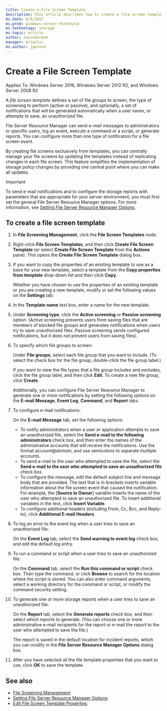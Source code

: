 ```yaml
---
title: Create a File Screen Template
description: This article describes how to create a file screen template
ms.date: 6/5/2017
ms.prod: windows-server-threshold
ms.technology: storage
ms.topic: article
author: JasonGerend
manager: brianlic
ms.author: jgerend
---
```


# Create a File Screen Template

Applies To: Windows Server 2016, Windows Server 2012 R2, and Windows Server 2008 R2

A *file screen template* defines a set of file groups to screen, the type of screening to perform (active or passive), and optionally, a set of notifications that will be generated automatically when a user saves, or attempts to save, an unauthorized file.

File Server Resource Manager can send e-mail messages to administrators or specific users, log an event, execute a command or a script, or generate reports. You can configure more than one type of notification for a file screen event.

By creating file screens exclusively from templates, you can centrally manage your file screens by updating the templates instead of replicating changes in each file screen. This feature simplifies the implementation of storage policy changes by providing one central point where you can make all updates.

> [!Important]
> To send e-mail notifications and to configure the storage reports with parameters that are appropriate for your server environment, you must first set the general File Server Resource Manager options. For more information, see [Setting File Server Resource Manager Options](setting-file-server-resource-manager-options.md).

## To create a file screen template
1.  In **File Screening Management**, click the **File Screen Templates** node.

2.  Right-click **File Screen Templates**, and then click **Create File Screen Template** (or select **Create File Screen Template** from the **Actions** pane). This opens the **Create File Screen Template** dialog box.

3.  If you want to copy the properties of an existing template to use as a base for your new template, select a template from the **Copy properties from template** drop-down list and then click **Copy**.

    Whether you have chosen to use the properties of an existing template or you are creating a new template, modify or set the following values on the **Settings** tab:

4.  In the **Template name** text box, enter a name for the new template.

5.  Under **Screening type**, click the **Active screening** or **Passive screening** option. (Active screening prevents users from saving files that are members of blocked file groups and generates notifications when users try to save unauthorized files. Passive screening sends configured notifications, but it does not prevent users from saving files).

6.  To specify which file groups to screen:

    Under **File groups**, select each file group that you want to include. (To select the check box for the file group, double-click the file group label.)

    If you want to view the file types that a file group includes and excludes, click the file group label, and then click **Edit**. To create a new file group, click **Create**.

    Additionally, you can configure File Server Resource Manager to generate one or more notifications by setting the following options on the **E-mail Message**, **Event Log**, **Command**, and **Report** tabs.

7.  To configure e-mail notifications:

    On the **E-mail Message** tab, set the following options:

    -   To notify administrators when a user or application attempts to save an unauthorized file, select the **Send e-mail to the following administrators** check box, and then enter the names of the administrative accounts that will receive the notifications. Use the format *account*@*domain*, and use semicolons to separate multiple accounts.
    -   To send e-mail to the user who attempted to save the file, select the **Send e-mail to the user who attempted to save an unauthorized file** check box.
    -   To configure the message, edit the default subject line and message body that are provided. The text that is in brackets inserts variable information about the file screen event that caused the notification. For example, the \[**Source Io Owner**\] variable inserts the name of the user who attempted to save an unauthorized file. To insert additional variables in the text, click **Insert Variable**.
    -   To configure additional headers (including From, Cc, Bcc, and Reply-to), click **Additional E-mail Headers**.

8.  To log an error to the event log when a user tries to save an unauthorized file:

    On the **Event Log** tab, select the **Send warning to event log** check box, and edit the default log entry.

9.  To run a command or script when a user tries to save an unauthorized file:

    On the **Command** tab, select the **Run this command or script** check box. Then type the command, or click **Browse** to search for the location where the script is stored. You can also enter command arguments, select a working directory for the command or script, or modify the command security setting.

10. To generate one or more storage reports when a user tries to save an unauthorized file:

    On the **Report** tab, select the **Generate reports** check box, and then select which reports to generate. (You can choose one or more administrative e-mail recipients for the report or e-mail the report to the user who attempted to save the file.)

    The report is saved in the default location for incident reports, which you can modify in the **File Server Resource Manager Options** dialog box.

11. After you have selected all the file template properties that you want to use, click **OK** to save the template.


## See also

-   [File Screening Management](file-screening-management.md)
-   [Setting File Server Resource Manager Options](setting-file-server-resource-manager-options.md)
-   [Edit File Screen Template Properties](edit-file-screen-template-properties.md)


